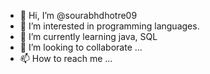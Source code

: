 - 👋 Hi, I’m @sourabhdhotre09
- 👀 I’m interested in programming languages.
- 🌱 I’m currently learning java, SQL
- 💞️ I’m looking to collaborate ...
- 📫 How to reach me ...

<!---
sourabhdhotre09/sourabhdhotre09 is a ✨ special ✨ repository because its `README.md` (this file) appears on your GitHub profile.
You can click the Preview link to take a look at your changes.
--->
